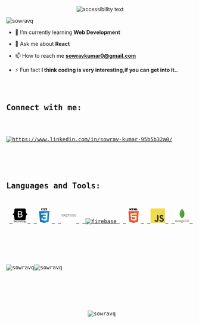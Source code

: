  
  
<p align="center">
   
  <img src="https://i.ibb.co/qkf0hmn/Infographic-Our-Advance-Contact-Us-Ending.png"   alt="accessibility text">
</p>

<p align="left"> <img src="https://komarev.com/ghpvc/?username=sowravq&label=Profile%20views&color=0e75b6&style=flat" alt="sowravq" /> </p>

 
- 🌱 I’m currently learning **Web Development**

- 💬 Ask me about **React**

- 📫 How to reach me **sowravkumar0@gmail.com**

- ⚡ Fun fact **I think coding is very interesting,if you can get into it..**
  

 <pre>

  <h2 align="left">Connect with me:</h2>
<p align="left">
<a href="https://linkedin.com/in/https://www.linkedin.com/in/sowrav-kumar-95b5b32a0/" target="blank"><img align="center" src="https://raw.githubusercontent.com/rahuldkjain/github-profile-readme-generator/master/src/images/icons/Social/linked-in-alt.svg" alt="https://www.linkedin.com/in/sowrav-kumar-95b5b32a0/" height="30" width="40" /></a>
</p>
 </pre>

<pre>
 <h2 align="left">Languages and Tools:</h2>
<p align="center"> <a href="https://getbootstrap.com" target="_blank" rel="noreferrer"> <img src="https://raw.githubusercontent.com/devicons/devicon/master/icons/bootstrap/bootstrap-plain-wordmark.svg" alt="bootstrap" width="40" height="40"/> </a> <a href="https://www.w3schools.com/css/" target="_blank" rel="noreferrer"> <img src="https://raw.githubusercontent.com/devicons/devicon/master/icons/css3/css3-original-wordmark.svg" alt="css3" width="40" height="40"/> </a> <a href="https://expressjs.com" target="_blank" rel="noreferrer"> <img src="https://raw.githubusercontent.com/devicons/devicon/master/icons/express/express-original-wordmark.svg" alt="express" width="40" height="40"/> </a> <a href="https://firebase.google.com/" target="_blank" rel="noreferrer"> <img src="https://www.vectorlogo.zone/logos/firebase/firebase-icon.svg" alt="firebase" width="40" height="40"/> </a> <a href="https://www.w3.org/html/" target="_blank" rel="noreferrer"> <img src="https://raw.githubusercontent.com/devicons/devicon/master/icons/html5/html5-original-wordmark.svg" alt="html5" width="40" height="40"/> </a> <a href="https://developer.mozilla.org/en-US/docs/Web/JavaScript" target="_blank" rel="noreferrer"> <img src="https://raw.githubusercontent.com/devicons/devicon/master/icons/javascript/javascript-original.svg" alt="javascript" width="40" height="40"/> </a> <a href="https://www.mongodb.com/" target="_blank" rel="noreferrer"> <img src="https://raw.githubusercontent.com/devicons/devicon/master/icons/mongodb/mongodb-original-wordmark.svg" alt="mongodb" width="40" height="40"/> </a> <a href="https://nodejs.org" target="_blank" rel="noreferrer"> <img src="https://raw.githubusercontent.com/devicons/devicon/master/icons/nodejs/nodejs-original-wordmark.svg" alt="nodejs" width="40" height="40"/> </a> <a href="https://reactjs.org/" target="_blank" rel="noreferrer"> <img src="https://raw.githubusercontent.com/devicons/devicon/master/icons/react/react-original-wordmark.svg" alt="react" width="40" height="40"/> </a> <a href="https://tailwindcss.com/" target="_blank" rel="noreferrer"> <img src="https://www.vectorlogo.zone/logos/tailwindcss/tailwindcss-icon.svg" alt="tailwind" width="40" height="40"/> </a> <a href="https://vuejs.org/" target="_blank" rel="noreferrer"> <img src="https://raw.githubusercontent.com/devicons/devicon/master/icons/vuejs/vuejs-original-wordmark.svg" alt="vuejs" width="40" height="40"/> </a> </p>
</pre>

 

 

 <pre>

   <div align="center">
  <div style="display: flex;">
    <img src="https://github-readme-stats.vercel.app/api/top-langs?username=sowravq&show_icons=true&locale=en&layout=compact" alt="sowravq" style="vertical-align: top;" />
    <img src="https://github-readme-stats.vercel.app/api?username=sowravq&show_icons=true&locale=en"  alt="sowravq"  />
    
  </div>
</div>
  
 </pre>
 <pre>
   <p align="center"> <img src="https://github-readme-streak-stats.herokuapp.com/?user=sowravq&"  alt="sowravq" /></p>
 </pre>


 
 

 
 
 

 
  

 
 
 
